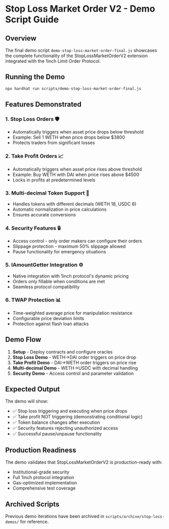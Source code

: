# Stop Loss Market Order V2 - Demo Script Guide

## Overview

The final demo script `demo-stop-loss-market-order-final.js` showcases the complete functionality of the StopLossMarketOrderV2 extension integrated with the 1inch Limit Order Protocol.

## Running the Demo

```bash
npx hardhat run scripts/demo-stop-loss-market-order-final.js
```

## Features Demonstrated

### 1. Stop Loss Orders 🛡️
- Automatically triggers when asset price drops below threshold
- Example: Sell 1 WETH when price drops below $3800
- Protects traders from significant losses

### 2. Take Profit Orders 📈
- Automatically triggers when asset price rises above threshold
- Example: Buy WETH with DAI when price rises above $4500
- Locks in profits at predetermined levels

### 3. Multi-decimal Token Support 🔢
- Handles tokens with different decimals (WETH 18, USDC 6)
- Automatic normalization in price calculations
- Ensures accurate conversions

### 4. Security Features 🔒
- Access control - only order makers can configure their orders
- Slippage protection - maximum 50% slippage allowed
- Pause functionality for emergency situations

### 5. IAmountGetter Integration ⚙️
- Native integration with 1inch protocol's dynamic pricing
- Orders only fillable when conditions are met
- Seamless protocol compatibility

### 6. TWAP Protection 📊
- Time-weighted average price for manipulation resistance
- Configurable price deviation limits
- Protection against flash loan attacks

## Demo Flow

1. **Setup** - Deploy contracts and configure oracles
2. **Stop Loss Demo** - WETH→DAI order triggers on price drop
3. **Take Profit Demo** - DAI→WETH order triggers on price rise
4. **Multi-decimal Demo** - WETH→USDC with decimal handling
5. **Security Demo** - Access control and parameter validation

## Expected Output

The demo will show:
- ✅ Stop loss triggering and executing when price drops
- ✅ Take profit NOT triggering (demonstrating conditional logic)
- ✅ Token balance changes after execution
- ✅ Security features rejecting unauthorized access
- ✅ Successful pause/unpause functionality

## Production Readiness

The demo validates that StopLossMarketOrderV2 is production-ready with:
- Institutional-grade security
- Full 1inch protocol integration
- Gas-optimized implementation
- Comprehensive test coverage

## Archived Scripts

Previous demo iterations have been archived in `scripts/archive/stop-loss-demos/` for reference.